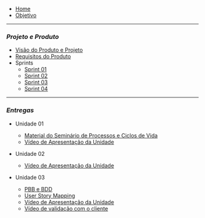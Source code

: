 - [Home](README.md)
- [Objetivo](pages/objetivo.md)

----------------------------------------------------
### _**Projeto e Produto**_

- [Visão do Produto e Projeto](pages/VisãodoProdutoeProjeto.md)
- [Requisitos do Produto](pages/ProductBacklog.md)
- Sprints
   - [Sprint 01](pages/Sprint01.md)
   - [Sprint 02](pages/Sprint02.md)
   - [Sprint 03](pages/Sprint03.md)
   - [Sprint 04](pages/Sprint04.md)

----------------------------------------------------
### _**Entregas**_

- Unidade 01 
   - [Material do Seminário de Processos e Ciclos de Vida](pages/MaterialdoSemináriodoProcessoseCiclosdeVida.md)
   - [Vídeo de Apresentação da Unidade](pages/VideoApresentacaoDasEntregas.md)
   
- Unidade 02
   - [Vídeo de Apresentação da Unidade](pages/VideoApresentacaoUnidade2.md)

- Unidade 03
   - [PBB e BDD](pages/PBB_BDD.md)
   - [User Story Mapping]()
   - [Vídeo de Apresentação da Unidade]()
   - [Vídeo de validação com o cliente]()




   
